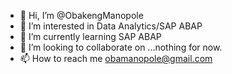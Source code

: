 - 👋 Hi, I’m @ObakengManopole
- 👀 I’m interested in Data Analytics/SAP ABAP
- 🌱 I’m currently learning SAP ABAP
- 💞️ I’m looking to collaborate on ...nothing for now.
- 📫 How to reach me obamanopole@gmail.com

<!---
ObakengManopole/ObakengManopole is a ✨ special ✨ repository because its `README.md` (this file) appears on your GitHub profile.
You can click the Preview link to take a look at your changes.
--->
